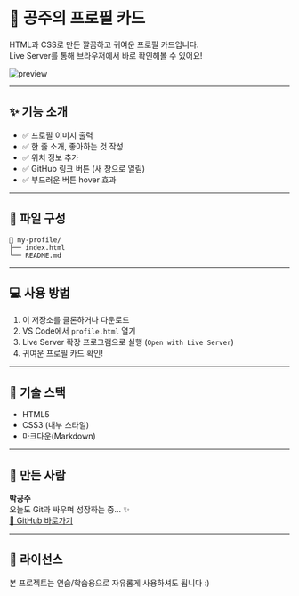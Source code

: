 # 👑 공주의 프로필 카드

HTML과 CSS로 만든 깔끔하고 귀여운 프로필 카드입니다.  
Live Server를 통해 브라우저에서 바로 확인해볼 수 있어요!

![preview](https://placehold.co/280x180?text=Preview)

---

## ✨ 기능 소개

- ✅ 프로필 이미지 출력
- ✅ 한 줄 소개, 좋아하는 것 작성
- ✅ 위치 정보 추가
- ✅ GitHub 링크 버튼 (새 창으로 열림)
- ✅ 부드러운 버튼 hover 효과

---

## 📁 파일 구성

```
📁 my-profile/
├── index.html
└── README.md
```

---

## 💻 사용 방법

1. 이 저장소를 클론하거나 다운로드
2. VS Code에서 `profile.html` 열기
3. Live Server 확장 프로그램으로 실행 (`Open with Live Server`)
4. 귀여운 프로필 카드 확인!

---

## 📌 기술 스택

- HTML5
- CSS3 (내부 스타일)
- 마크다운(Markdown)

---

## 💖 만든 사람

**박공주**  
오늘도 Git과 싸우며 성장하는 중... ✨  
[🔗 GitHub 바로가기](https://github.com/aranparrk)

---

## 📎 라이선스

본 프로젝트는 연습/학습용으로 자유롭게 사용하셔도 됩니다 :)
